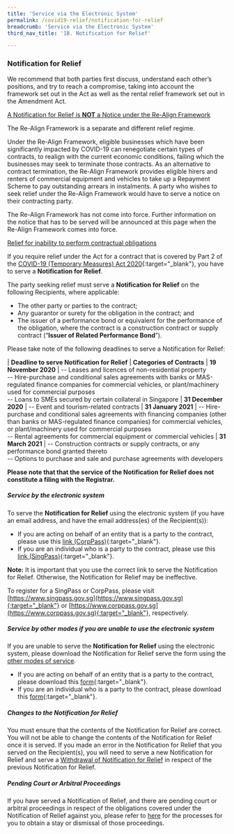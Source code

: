 ```yaml
---
title: 'Service via the Electronic System'
permalink: /covid19-relief/notification-for-relief
breadcrumb: 'Service via the Electronic System'
third_nav_title: '1B. Notification for Relief'

---
```



### Notification for Relief ### 

We recommend that both parties first discuss, understand each other’s positions, and try to reach a compromise, taking into account the framework set out in the Act as well as the rental relief framework set out in the Amendment Act.

<u>A Notification for Relief is <b>NOT</b> a Notice under the Re-Align Framework</u>

The Re-Align Framework is a separate and different relief regime.

Under the Re-Align Framework, eligible businesses which have been significantly impacted by COVID-19 can renegotiate certain types of contracts, to realign with the current economic conditions, failing which the businesses may seek to terminate those contracts. As an alternative to contract termination, the Re-Align Framework provides eligible hirers and renters of commercial equipment and vehicles to take up a Repayment Scheme to pay outstanding arrears in instalments. A party who wishes to seek relief under the Re-Align Framework would have to serve a notice on their contracting party. 

The Re-Align Framework has not come into force. Further information on the notice that has to be served will be announced at this page when the Re-Align Framework comes into force. 


<!--
The rental relief framework is a separate and different relief regime under a different Part of the Act.

Under the rental relief framework, eligible Small and Medium NOT a Notice under the Re-Align FrameworkEnterprises (SMEs) and specified non-profit organisations (NPOs) can get up to 4 months waiver of rent for qualifying commercial properties and up to 2 months waiver of rent for industrial / office properties.

Eligible tenant occupiers, seeking rental relief waivers <u>DO NOT need</u> to serve a Notification for Relief on their landlord. Please check if you fall within one of the following scenarios:

* If you are a SME and believe that you are eligible for rental waivers, but have not heard from the landlord or received the Notice of Cash Grant, you may make an application to IRAS at [https://go.gov.sg/governmentcashgrant](https://go.gov.sg/governmentcashgrant){:target="_blank"} from 21 August 2020 to 21 October 2020.
* If your landlord has served you the Notice of Cash Grant issued by IRAS, you DO NOT need to serve a Notification for Relief on your landlord or do anything further. The rental waivers apply automatically upon receipt of the Notice of Cash Grant by your landlord. You simply do not need to pay rent for the applicable period to the landlord.
* If you received the Notice of Cash Grant, but have already paid rent for those months for which rent should have been waived (e.g. April and May), you may simply apply the waiver to future rent (e.g. waive the rent for October and November). You DO NOT need to request that your landlord return the April and May rent to you. If there is insufficient time left in the lease, you can obtain a refund from your landlord. If the landlord refuses to make the refund, please seek independent legal advice on how to commence legal proceedings to claim the refund.  You do not need to serve a Notification for Relief.

Apart from rental waivers, the rental relief framework also provides for an automatic moratorium on enforcement actions against tenant occupiers for non-payment of rent under the lease or licence agreement, as well as a statutory repayment plan for arrears. 

Please click [here](https://www.mlaw.gov.sg/covid19-relief/rental-relief-framework-for-smes#eligibility) to find out if you are eligible for the rental waivers under the rental relief framework.  
--> 



<u>Relief for inability to perform contractual obligations</u>

If you require relief under the Act for a contract that is covered by Part 2 of the [COVID-19 (Temporary Measures) Act 2020](https://sso.agc.gov.sg/Act/COVID19TMA2020){:target="_blank"}, you have to serve a <b>Notification for Relief</b>.

The party seeking relief must serve a <b>Notification for Relief</b> on the following Recipients, where applicable:
* The other party or parties to the contract;
* Any guarantor or surety for the obligation in the contract; and
* The issuer of a performance bond or equivalent for the performance of the obligation, where the contract is a construction contract or supply contract (“<b>Issuer of Related Performance Bond</b>”).

Please take note of the following deadlines to serve a Notification for Relief: 

| <b>Deadline to serve Notification for Relief</b> | <b>Categories of Contracts</b>
| <b>19 November 2020</b> | -- Leases and licences of non-residential property <br>-- Hire-purchase and conditional sales agreements with banks or MAS-regulated finance companies for commercial vehicles, or plant/machinery used for commercial purposes <br>-- Loans to SMEs secured by certain collateral in Singapore
| <b>31 December 2020</b> | -- Event and tourism-related contracts 
| <b>31 January 2021</b> | -- Hire-purchase and conditional sales agreements with financing companies (other than banks or MAS-regulated finance companies) for commercial vehicles, or plant/machinery used for commercial purposes <br>-- Rental agreements for commercial equipment or commercial vehicles
| <b>31 March 2021</b> | -- Construction contracts or supply contracts, or any performance bond granted thereto <br>-- Options to purchase and sale and purchase agreements with developers  

**Please note that that the service of the Notification for Relief does not constitute a filing with the Registrar.**

##### Service by the electronic system #####

To serve the <b>Notification for Relief</b> using the electronic system (if you have an email address, and have the email address(es) of the Recipient(s)):
* If you are acting on behalf of an entity that is a party to the contract, please use this [link (CorpPass)](https://go.gov.sg/notification-for-relief-corppass){:target="_blank"}.
* If you are an individual who is a party to the contract, please use this [link (SingPass)](https://go.gov.sg/notification-for-relief-singpass){:target="_blank"}.

**Note:** It is important that you use the correct link to serve the Notification for Relief. Otherwise, the Notification for Relief may be ineffective.

To register for a SingPass or CorpPass, please visit [https://www.singpass.gov.sg](https://www.singpass.gov.sg){:target="_blank"} or [https://www.corppass.gov.sg](https://www.corppass.gov.sg){:target="_blank"}, respectively. 

##### Service by other modes if you are unable to use the electronic system #####
<!--If you are unable to serve the Notification for Relief using the electronic system, please download the Notification for Relief using this [form for entity](/files/covid19-forms/Form-1-Entity.pdf){:target="_blank"} or [form for individual](/files/covid19-forms/Form-1-Individual.pdf){:target="_blank"} and serve the form using the [other modes of service](/covid19-relief/other-modes-service).
-->
If you are unable to serve the **Notification for Relief** using the electronic system, please download the Notification for Relief  serve the form using the [other modes of service](/covid19-relief/other-modes-service).

* If you are acting on behalf of an entity that is a party to the contract, please download this [form](/files/covid19-forms/Form-1-Entity.docx){:target="_blank"}.
* If you are an individual who is a party to the contract, please download this [form](/files/covid19-forms/Form-1-Individual.docx){:target="_blank"}.

##### Changes to the Notification for Relief #####
You must ensure that the contents of the Notification for Relief are correct. You will not be able to change the contents of the Notification for Relief once it is served. If you made an error in the Notification for Relief that you served on the Recipient(s), you will need to serve a new Notification for Relief and serve a [Withdrawal of Notification for Relief](/covid19-relief/withdrawal-notification-for-relief) in respect of the previous Notification for Relief. 

##### Pending Court or Arbitral Proceedings ##### 
If you have served a Notification of Relief, and there are pending court or arbitral proceedings in respect of the obligations covered under the Notification of Relief against you, please refer to [here](/covid19-relief/memorandum-of-notification) for the processes for you to obtain a stay or dismissal of those proceedings.

